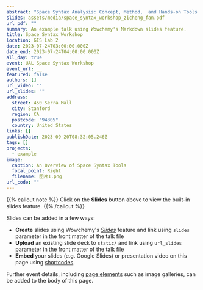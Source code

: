 ```yaml
---
abstract: "Space Syntax Analysis: Concept, Method,  and Hands-on Tools for R and Python"
slides: assets/media/space_syntax_workshop_zicheng_fan.pdf
url_pdf: ""
summary: An example talk using Wowchemy's Markdown slides feature.
title: Space Syntax Workshop
location: GIS Lab 2
date: 2023-07-24T03:00:00.000Z
date_end: 2023-07-24T04:00:00.000Z
all_day: true
event: UAL Space Syntax Workshop
event_url: __
featured: false
authors: []
url_video: ""
url_slides: ""
address:
  street: 450 Serra Mall
  city: Stanford
  region: CA
  postcode: "94305"
  country: United States
links: []
publishDate: 2023-09-20T08:32:05.246Z
tags: []
projects:
  - example
image:
  caption: An Overview of Space Syntax Tools
  focal_point: Right
  filename: 图片1.png
url_code: ""
---
```


{{% callout note %}}
Click on the **Slides** button above to view the built-in slides feature.
{{% /callout %}}

Slides can be added in a few ways:

- **Create** slides using Wowchemy's [_Slides_](https://wowchemy.com/docs/managing-content/#create-slides) feature and link using `slides` parameter in the front matter of the talk file
- **Upload** an existing slide deck to `static/` and link using `url_slides` parameter in the front matter of the talk file
- **Embed** your slides (e.g. Google Slides) or presentation video on this page using [shortcodes](https://wowchemy.com/docs/writing-markdown-latex/).

Further event details, including [page elements](https://wowchemy.com/docs/writing-markdown-latex/) such as image galleries, can be added to the body of this page.
